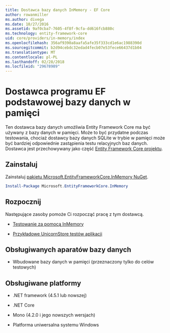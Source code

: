 ```yaml
---
title: Dostawca bazy danych InMemory - EF Core
author: rowanmiller
ms.author: divega
ms.date: 10/27/2016
ms.assetid: 9af0cba7-7605-4f8f-9cfa-dd616fcb880c
ms.technology: entity-framework-core
uid: core/providers/in-memory/index
ms.openlocfilehash: 356af9390a8aafa5afe35f333cd1e6ac1988390d
ms.sourcegitcommit: b2d94cebdc32edad4fecb07e53fece66437d1b04
ms.translationtype: MT
ms.contentlocale: pl-PL
ms.lasthandoff: 02/28/2018
ms.locfileid: "29678989"
---
```

# <a name="ef-core-in-memory-database-provider"></a>Dostawca programu EF podstawowej bazy danych w pamięci

Ten dostawca bazy danych umożliwia Entity Framework Core ma być używany z bazy danych w pamięci. Może to być przydatne podczas testowania, chociaż dostawcy bazy danych SQLite w trybie w pamięci może być bardziej odpowiednie zastąpienia testu relacyjnych baz danych. Dostawca jest przechowywany jako część [Entity Framework Core projektu](https://github.com/aspnet/EntityFrameworkCore).

## <a name="install"></a>Zainstaluj

Zainstaluj [pakietu Microsoft.EntityFrameworkCore.InMemory NuGet](https://www.nuget.org/packages/Microsoft.EntityFrameworkCore.InMemory/).

``` powershell
Install-Package Microsoft.EntityFrameworkCore.InMemory
```

## <a name="get-started"></a>Rozpocznij

Następujące zasoby pomoże Ci rozpocząć pracę z tym dostawcą.
* [Testowanie za pomocą InMemory](../../miscellaneous/testing/in-memory.md)

* [Przykładowe UnicornStore testów aplikacji](https://github.com/rowanmiller/UnicornStore/blob/master/UnicornStore/src/UnicornStore.Tests/Controllers/ShippingControllerTests.cs)

## <a name="supported-database-engines"></a>Obsługiwanych aparatów bazy danych

* Wbudowane bazy danych w pamięci (przeznaczony tylko do celów testowych)

## <a name="supported-platforms"></a>Obsługiwane platformy

* .NET framework (4.5.1 lub nowszej)

* .NET Core

* Mono (4.2.0 i jego nowszych wersjach)

* Platforma uniwersalna systemu Windows
